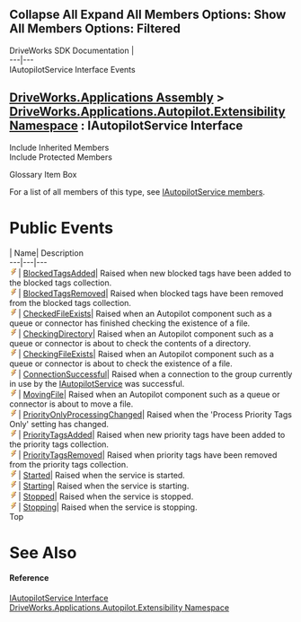 Collapse All Expand All Members Options: Show All  Members Options: Filtered   
---  
DriveWorks SDK Documentation  |   
---|---  
IAutopilotService Interface Events   
  
[DriveWorks.Applications Assembly](topic13.md) > [DriveWorks.Applications.Autopilot.Extensibility Namespace](topic1633.md) : IAutopilotService Interface  
---  
  
Include Inherited Members    
Include Protected Members    


Glossary Item Box

For a list of all members of this type, see [IAutopilotService members](topic1655.md).

# Public Events

| Name| Description  
---|---|---  
![ Event](dotnetimages/Event.gif)| [BlockedTagsAdded](topic1677.md)| Raised when new blocked tags have been added to the blocked tags collection.   
![ Event](dotnetimages/Event.gif)| [BlockedTagsRemoved](topic1678.md)| Raised when blocked tags have been removed from the blocked tags collection.   
![ Event](dotnetimages/Event.gif)| [CheckedFileExists](topic1679.md)| Raised when an Autopilot component such as a queue or connector has finished checking the existence of a file.   
![ Event](dotnetimages/Event.gif)| [CheckingDirectory](topic1680.md)| Raised when an Autopilot component such as a queue or connector is about to check the contents of a directory.   
![ Event](dotnetimages/Event.gif)| [CheckingFileExists](topic1681.md)| Raised when an Autopilot component such as a queue or connector is about to check the existence of a file.   
![ Event](dotnetimages/Event.gif)| [ConnectionSuccessful](topic1682.md)| Raised when a connection to the group currently in use by the [IAutopilotService](topic1654.md) was successful.   
![ Event](dotnetimages/Event.gif)| [MovingFile](topic1683.md)| Raised when an Autopilot component such as a queue or connector is about to move a file.   
![ Event](dotnetimages/Event.gif)| [PriorityOnlyProcessingChanged](topic1684.md)| Raised when the 'Process Priority Tags Only' setting has changed.   
![ Event](dotnetimages/Event.gif)| [PriorityTagsAdded](topic1685.md)| Raised when new priority tags have been added to the priority tags collection.   
![ Event](dotnetimages/Event.gif)| [PriorityTagsRemoved](topic1686.md)| Raised when priority tags have been removed from the priority tags collection.   
![ Event](dotnetimages/Event.gif)| [Started](topic1687.md)| Raised when the service is started.   
![ Event](dotnetimages/Event.gif)| [Starting](topic1688.md)| Raised when the service is starting.   
![ Event](dotnetimages/Event.gif)| [Stopped](topic1689.md)| Raised when the service is stopped.   
![ Event](dotnetimages/Event.gif)| [Stopping](topic1690.md)| Raised when the service is stopping.   
Top

# See Also

#### Reference

[IAutopilotService Interface](topic1654.md)   
[DriveWorks.Applications.Autopilot.Extensibility Namespace](topic1633.md)


